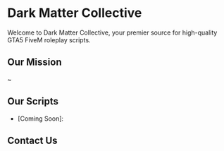 # Dark Matter Collective

Welcome to Dark Matter Collective, your premier source for high-quality GTA5 FiveM roleplay scripts.

## Our Mission

~

## Our Scripts

- [Coming Soon]: 

## Contact Us
